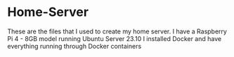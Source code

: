# Home-Server

These are the files that I used to create my home server.
I have a Raspberry Pi 4 - 8GB model running Ubuntu Server 23.10
I installed Docker and have everything running through Docker containers
